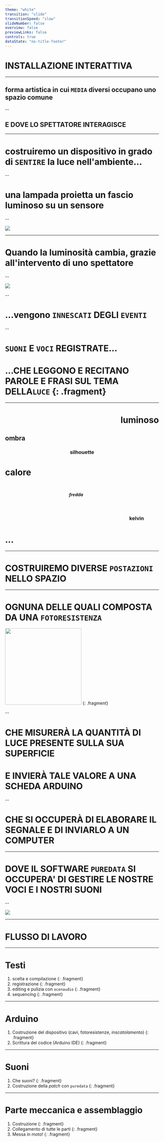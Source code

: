 ```yaml
---
theme: "white"
transition: "slide"
transitionSpeed: "slow"
slideNumber: false
overview: false
previewLinks: false
controls: true
dataState: "no-title-footer"
---
```


<style>
    .reveal h1 {
        font-size: 1.25em;
        color: #000000;
    }

    .reveal li {
        font-size: 0.8em;
    }

    .reveal code {
        background-color: #66b3ff;
        color: #000000;
        padding: 0.2em 0.25em 0.2em 0.25em;
    }

    .language-bash {
        background-color: #000000;
        color: #00ff00;
    }

    #title-footer {
        display: none;
    }
</style>

# INSTALLAZIONE INTERATTIVA

---

## forma artistica in cui `MEDIA` diversi occupano uno spazio comune

--

## E DOVE LO SPETTATORE INTERAGISCE

---

# costruiremo un dispositivo in grado di `SENTIRE` la luce nell'ambiente...

--

# una lampada proietta un fascio luminoso su un sensore

--

![](s_images/shadows1.svg)

---

# Quando la luminosità cambia, grazie all'intervento di uno spettatore

--

![](s_images/shadows2.svg)

--

# ...vengono `INNESCATI` DEGLI `EVENTI`

--

# `SUONI` E `VOCI` REGISTRATE...
# ...CHE LEGGONO E RECITANO PAROLE E FRASI SUL TEMA DELLA`LUCE` {: .fragment}

---

# <div style="text-align: right"> luminoso </div>
## <div style="text-align: left"> ombra </div>
### <div style="text-align: center"> silhouette </div>
# <div style="text-align: justify"> calore </div>
##### <div style="text-align: center; padding: 2em 3em 0.2em 0.25em;"> fredda </div>
### <div style="text-align: right; padding: 2em 3em 0.2em 0.25em;"> kelvin </div>
# <div style="text-align: left"> ... </div>

---

# COSTRUIREMO DIVERSE `POSTAZIONI` NELLO SPAZIO

---

# OGNUNA DELLE QUALI COMPOSTA DA UNA `FOTORESISTENZA`
<img src=s_images/fotoresistenza.jpg width=250 height=250 /> {: .fragment}

--

# CHE MISURERÀ LA QUANTITÀ DI LUCE PRESENTE SULLA SUA SUPERFICIE
# E INVIERÀ TALE VALORE A UNA SCHEDA ARDUINO

--

# CHE SI OCCUPERÀ DI ELABORARE IL SEGNALE E DI INVIARLO A UN COMPUTER

---

# DOVE IL SOFTWARE `PUREDATA` SI OCCUPERA' DI GESTIRE LE NOSTRE VOCI E I NOSTRI SUONI

--

<img src=s_images/tutto.svg />

---

# FLUSSO DI LAVORO

---

# Testi 
1. scelta e compilazione {: .fragment}
2. registrazione {: .fragment}
3. editing e pulizia con `ocenaudio` {: .fragment}
4. sequencing {: .fragment}

---

# Arduino
1. Costruzione del dispositivo (cavi, fotoresistenze, *inscatolamento*) {: .fragment}
2. Scrittura del codice (Arduino IDE) {: .fragment}

---

# Suoni
1. Che suoni? {: .fragment}
2. Costruzione della *patch* con `puredata` {: .fragment}

---

# Parte meccanica e assemblaggio
1. Costruzione {: .fragment} 
2. Collegamento di tutte le parti {: .fragment}
3. Messa in moto! {: .fragment}
